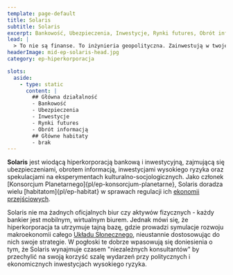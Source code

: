 ```yaml
---
template: page-default
title: Solaris
subtitle: Solaris
excerpt: Bankowość, Ubezpieczenia, Inwestycje, Rynki futures, Obrót informacją
lead: |
  > To nie są finanse. To inżynieria geopolityczna. Zainwestują w twoje życie, a potem przystawią ci broń do głowy. Zwrot z inwestycji liczony jest w ludziach — nie w walucie.
headerImage: mid-ep-solaris-head.jpg
category: ep-hiperkorporacja

slots:
  aside:
    - type: static
      content: |
        ## Główna działalność
        - Bankowość
        - Ubezpieczenia
        - Inwestycje
        - Rynki futures
        - Obrót informacją
        ## Główne habitaty
        - brak
---
```

**Solaris** jest wiodącą hiperkorporacją bankową i inwestycyjną, zajmującą się ubezpieczeniami, obrotem informacją, inwestycjami wysokiego ryzyka oraz spekulacjami na eksperymentach kulturalno-socjologicznych. Jako członek [Konsorcjum Planetarnego]{pl/ep-konsorcjum-planetarne}, Solaris doradza wielu [habitatom]{pl/ep-habitat} w sprawach regulacji ich [ekonomii przejściowych](#).

Solaris nie ma żadnych oficjalnych biur czy aktywów fizycznych - każdy bankier jest mobilnym, wirtualnym biurem. Jednak mówi się, że hiperkorporacja ta utrzymuje tajną bazę, gdzie prowadzi symulacje rozwoju makroekonomii całego [Układu Słonecznego]((#)), nieustannie dostosowując do nich swoje strategie. W pogłoski te dobrze wpasowują się doniesienia o tym, że Solaris wynajmuje czasem "niezależnych konsultantów" by przechylić na swoją korzyść szalę wydarzeń przy politycznych i ekonomicznych inwestycjach wysokiego ryzyka.
